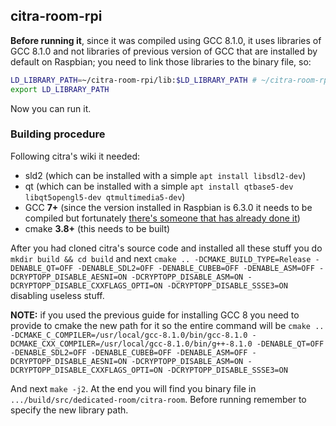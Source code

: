 ## citra-room-rpi

<b>Before running it</b>, since it was compiled using GCC 8.1.0,
it uses libraries of GCC 8.1.0 and not libraries of previous version of GCC
that are installed by default on Raspbian; you need to link those libraries
to the binary file, so:

```bash
LD_LIBRARY_PATH=~/citra-room-rpi/lib:$LD_LIBRARY_PATH # ~/citra-room-rpi/lib can be another folder but it must contain data included inside lib repo's folder
export LD_LIBRARY_PATH
```

Now you can run it.

### Building procedure
Following citra's wiki it needed:
 - sld2 (which can be installed with a simple ```apt install libsdl2-dev```)
 - qt (which can be installed with a simple ```apt install qtbase5-dev libqt5opengl5-dev qtmultimedia5-dev```)
 - GCC <b>7+</b> (since the version installed in Raspbian is 6.3.0 it needs to be compiled but fortunately [there's someone that has already done it](https://solarianprogrammer.com/2017/12/08/raspberry-pi-raspbian-install-gcc-compile-cpp-17-programs/))
 - cmake <b>3.8+</b> (this needs to be built)
 
 After you had cloned citra's source code and installed all these stuff you do ```mkdir build && cd build``` and next 
 ```cmake .. -DCMAKE_BUILD_TYPE=Release -DENABLE_QT=OFF -DENABLE_SDL2=OFF -DENABLE_CUBEB=OFF -DENABLE_ASM=OFF -DCRYPTOPP_DISABLE_AESNI=ON -DCRYPTOPP_DISABLE_ASM=ON -DCRYPTOPP_DISABLE_CXXFLAGS_OPTI=ON -DCRYPTOPP_DISABLE_SSSE3=ON```
 disabling useless stuff.<br>
 
 <b>NOTE:</b> if you used the previous guide for installing GCC 8 
 you need to provide to cmake the new path for it so the entire command will be 
 ```cmake .. -DCMAKE_C_COMPILER=/usr/local/gcc-8.1.0/bin/gcc-8.1.0 -DCMAKE_CXX_COMPILER=/usr/local/gcc-8.1.0/bin/g++-8.1.0 -DENABLE_QT=OFF -DENABLE_SDL2=OFF -DENABLE_CUBEB=OFF -DENABLE_ASM=OFF -DCRYPTOPP_DISABLE_AESNI=ON -DCRYPTOPP_DISABLE_ASM=ON -DCRYPTOPP_DISABLE_CXXFLAGS_OPTI=ON -DCRYPTOPP_DISABLE_SSSE3=ON```
 
 And next ```make -j2```.
 At the end you will find you binary file in ```.../build/src/dedicated-room/citra-room```. 
 Before running remember to specify the new library path.
